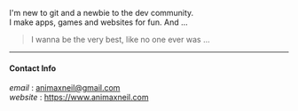 I'm new to git and a newbie to the dev community.  
I make apps, games and websites for fun.
And ...
> I wanna be the very best, like no one ever was ...

---

#### Contact Info  
*email* : animaxneil@gmail.com  
*website* : https://www.animaxneil.com  
